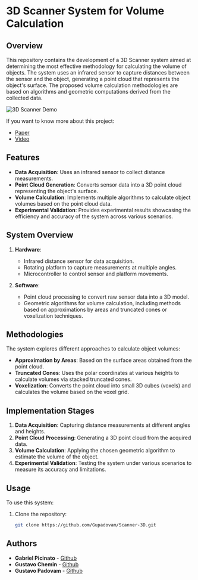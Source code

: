 # 3D Scanner System for Volume Calculation

## Overview

This repository contains the development of a 3D Scanner system aimed at determining the most effective methodology for calculating the volume of objects. The system uses an infrared sensor to capture distances between the sensor and the object, generating a point cloud that represents the object's surface. The proposed volume calculation methodologies are based on algorithms and geometric computations derived from the collected data.

![3D Scanner Demo](https://github.com/Gupadovam/Scanner-3D/blob/main/NewProject.gif)

If you want to know more about this project:
- [Paper](https://github.com/Gupadovam/Scanner-3D/blob/main/docs/ELEX20_Equipe09_Artigo_Scanner3D.pdf) 
- [Video](https://youtu.be/MQOffw7QOr4?si=3pNad5703mgbvbWD) 

## Features

- **Data Acquisition**: Uses an infrared sensor to collect distance measurements.
- **Point Cloud Generation**: Converts sensor data into a 3D point cloud representing the object's surface.
- **Volume Calculation**: Implements multiple algorithms to calculate object volumes based on the point cloud data.
- **Experimental Validation**: Provides experimental results showcasing the efficiency and accuracy of the system across various scenarios.

## System Overview

1. **Hardware**:
   - Infrared distance sensor for data acquisition.
   - Rotating platform to capture measurements at multiple angles.
   - Microcontroller to control sensor and platform movements.
   
2. **Software**:
   - Point cloud processing to convert raw sensor data into a 3D model.
   - Geometric algorithms for volume calculation, including methods based on approximations by areas and truncated cones or voxelization techniques.
   
## Methodologies

The system explores different approaches to calculate object volumes:
- **Approximation by Areas**: Based on the surface areas obtained from the point cloud.
- **Truncated Cones**: Uses the polar coordinates at various heights to calculate volumes via stacked truncated cones.
- **Voxelization**: Converts the point cloud into small 3D cubes (voxels) and calculates the volume based on the voxel grid.

## Implementation Stages

1. **Data Acquisition**: Capturing distance measurements at different angles and heights.
2. **Point Cloud Processing**: Generating a 3D point cloud from the acquired data.
3. **Volume Calculation**: Applying the chosen geometric algorithm to estimate the volume of the object.
4. **Experimental Validation**: Testing the system under various scenarios to measure its accuracy and limitations.

## Usage

To use this system:

1. Clone the repository:
   ```bash
   git clone https://github.com/Gupadovam/Scanner-3D.git

## Authors

* **Gabriel Picinato** - [Github](https://github.com/gabpicinato)
* **Gustavo Chemin** - [Github](https://github.com/guchemin)
* **Gustavo Padovam** - [Github](https://github.com/Gupadovam)
